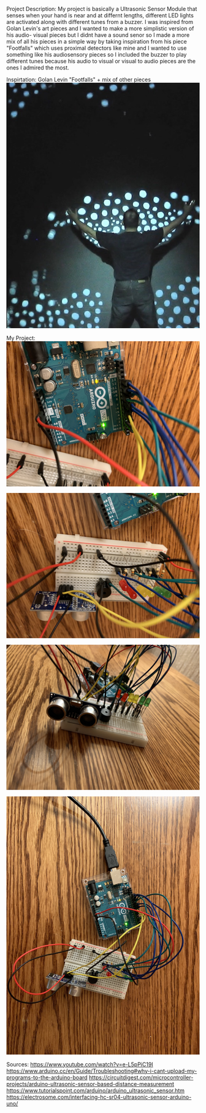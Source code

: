 Project Description:
My project is basically a Ultrasonic Sensor Module that senses when your hand is near and at differnt lengths, different LED lights are activated
along with different tunes from a buzzer. I was inspired from Golan Levin's art pieces and I wanted to make a more simplistic version of his audio-
visual pieces but I didnt have a sound senor so I made a more mix of all his pieces in a simple way by taking inspiration from his piece "Footfalls" 
which uses proximal detectors like mine and I wanted to use something like his audiosensory pieces so I included the buzzer to play different tunes
because his audio to visual or visual to audio pieces are the ones I admired the most.

Inspirtation:
Golan Levin "Footfalls" + mix of other pieces
![](footfalls.jpg)

My Project:
![](p1.JPG)

![](p2.JPG)

![](p3.JPG)

![](p4.JPG)

Sources:
https://www.youtube.com/watch?v=e-L5pPiC19I
https://www.arduino.cc/en/Guide/Troubleshooting#why-i-cant-upload-my-programs-to-the-arduino-board
https://circuitdigest.com/microcontroller-projects/arduino-ultrasonic-sensor-based-distance-measurement
https://www.tutorialspoint.com/arduino/arduino_ultrasonic_sensor.htm
https://electrosome.com/interfacing-hc-sr04-ultrasonic-sensor-arduino-uno/
